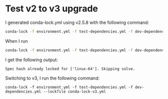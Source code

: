 # Test v2 to v3 upgrade

I generated conda-lock.yml using v2.5.8 with the following command:

```bash
conda-lock -f environment.yml -f test-dependencies.yml -f dev-dependencies.yml --lockfile conda-lock-v2.yml
```

When I run

```bash
conda-lock -f environment.yml -f test-dependencies.yml -f dev-dependencies.yml --check-input-hash
```

I get the following output:

```
Spec hash already locked for ['linux-64']. Skipping solve.
```

Switching to v3, I run the following command:

```
conda-lock -f environment.yml -f test-dependencies.yml -f dev-dependencies.yml --lockfile conda-lock-v3.yml
```